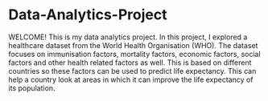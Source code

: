 # Data-Analytics-Project

WELCOME!
This is my data analytics project. In this project, I explored a healthcare dataset from the World Health Organisation (WHO). The dataset focuses on immunisation factors, mortality factors, economic factors, social factors and other health related factors as well. This is based on different countries so these factors can be used to predict life expectancy. This can help a country look at areas in which it can improve the life expectancy of its population. 
